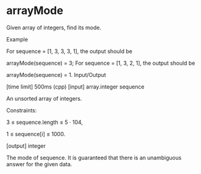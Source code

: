 # arrayMode
Given array of integers, find its mode.

Example

For sequence = [1, 3, 3, 3, 1], the output should be

arrayMode(sequence) = 3;
For sequence = [1, 3, 2, 1], the output should be

arrayMode(sequence) = 1.
Input/Output

[time limit] 500ms (cpp)
[input] array.integer sequence

An unsorted array of integers.

Constraints:

3 ≤ sequence.length ≤ 5 · 104,

1 ≤ sequence[i] ≤ 1000.

[output] integer

The mode of sequence. It is guaranteed that there is an unambiguous answer for the given data.
